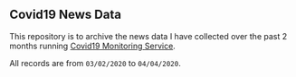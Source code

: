 ## Covid19 News Data

This repository is to archive the news data I have collected over the past 2 months running [Covid19 Monitoring Service](https://github.com/the-robot/covid19-updates/).

All records are from `03/02/2020` to `04/04/2020`.
